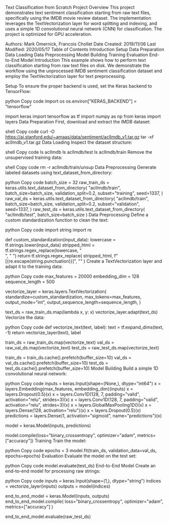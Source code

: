Text Classification from Scratch
Project Overview
This project demonstrates text sentiment classification starting from raw text files, specifically using the IMDB movie review dataset. The implementation leverages the TextVectorization layer for word splitting and indexing, and uses a simple 1D convolutional neural network (CNN) for classification. The project is optimized for GPU acceleration.

Authors: Mark Omernick, Francois Chollet
Date Created: 2019/11/06
Last Modified: 2020/05/17
Table of Contents
Introduction
Setup
Data Preparation
Data Loading
Data Preprocessing
Model Building
Training
Evaluation
End-to-End Model
Introduction
This example shows how to perform text classification starting from raw text files on disk. We demonstrate the workflow using the unprocessed IMDB sentiment classification dataset and employ the TextVectorization layer for text preprocessing.

Setup
To ensure the proper backend is used, set the Keras backend to TensorFlow:

python
Copy code
import os
os.environ["KERAS_BACKEND"] = "tensorflow"

import keras
import tensorflow as tf
import numpy as np
from keras import layers
Data Preparation
First, download and extract the IMDB dataset:

shell
Copy code
curl -O https://ai.stanford.edu/~amaas/data/sentiment/aclImdb_v1.tar.gz
tar -xf aclImdb_v1.tar.gz
Data Loading
Inspect the dataset structure:

shell
Copy code
ls aclImdb
ls aclImdb/test
ls aclImdb/train
Remove the unsupervised training data:

shell
Copy code
rm -r aclImdb/train/unsup
Data Preprocessing
Generate labeled datasets using text_dataset_from_directory:

python
Copy code
batch_size = 32
raw_train_ds = keras.utils.text_dataset_from_directory(
    "aclImdb/train",
    batch_size=batch_size,
    validation_split=0.2,
    subset="training",
    seed=1337,
)
raw_val_ds = keras.utils.text_dataset_from_directory(
    "aclImdb/train",
    batch_size=batch_size,
    validation_split=0.2,
    subset="validation",
    seed=1337,
)
raw_test_ds = keras.utils.text_dataset_from_directory(
    "aclImdb/test", batch_size=batch_size
)
Data Preprocessing
Define a custom standardization function to clean the text:

python
Copy code
import string
import re

def custom_standardization(input_data):
    lowercase = tf.strings.lower(input_data)
    stripped_html = tf.strings.regex_replace(lowercase, "<br />", " ")
    return tf.strings.regex_replace(
        stripped_html, f"[{re.escape(string.punctuation)}]", ""
    )
Create a TextVectorization layer and adapt it to the training data:

python
Copy code
max_features = 20000
embedding_dim = 128
sequence_length = 500

vectorize_layer = keras.layers.TextVectorization(
    standardize=custom_standardization,
    max_tokens=max_features,
    output_mode="int",
    output_sequence_length=sequence_length,
)

text_ds = raw_train_ds.map(lambda x, y: x)
vectorize_layer.adapt(text_ds)
Vectorize the data:

python
Copy code
def vectorize_text(text, label):
    text = tf.expand_dims(text, -1)
    return vectorize_layer(text), label

train_ds = raw_train_ds.map(vectorize_text)
val_ds = raw_val_ds.map(vectorize_text)
test_ds = raw_test_ds.map(vectorize_text)

train_ds = train_ds.cache().prefetch(buffer_size=10)
val_ds = val_ds.cache().prefetch(buffer_size=10)
test_ds = test_ds.cache().prefetch(buffer_size=10)
Model Building
Build a simple 1D convolutional neural network:

python
Copy code
inputs = keras.Input(shape=(None,), dtype="int64")
x = layers.Embedding(max_features, embedding_dim)(inputs)
x = layers.Dropout(0.5)(x)
x = layers.Conv1D(128, 7, padding="valid", activation="relu", strides=3)(x)
x = layers.Conv1D(128, 7, padding="valid", activation="relu", strides=3)(x)
x = layers.GlobalMaxPooling1D()(x)
x = layers.Dense(128, activation="relu")(x)
x = layers.Dropout(0.5)(x)
predictions = layers.Dense(1, activation="sigmoid", name="predictions")(x)

model = keras.Model(inputs, predictions)

model.compile(loss="binary_crossentropy", optimizer="adam", metrics=["accuracy"])
Training
Train the model:

python
Copy code
epochs = 3
model.fit(train_ds, validation_data=val_ds, epochs=epochs)
Evaluation
Evaluate the model on the test set:

python
Copy code
model.evaluate(test_ds)
End-to-End Model
Create an end-to-end model for processing raw strings:

python
Copy code
inputs = keras.Input(shape=(1,), dtype="string")
indices = vectorize_layer(inputs)
outputs = model(indices)

end_to_end_model = keras.Model(inputs, outputs)
end_to_end_model.compile(
    loss="binary_crossentropy", optimizer="adam", metrics=["accuracy"]
)

end_to_end_model.evaluate(raw_test_ds)
